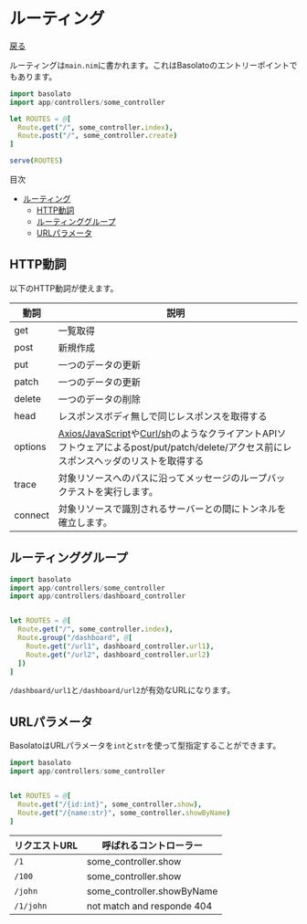 ルーティング
===
[戻る](../../README.md)

ルーティングは`main.nim`に書かれます。これはBasolatoのエントリーポイントでもあります。
```nim
import basolato
import app/controllers/some_controller

let ROUTES = @[
  Route.get("/", some_controller.index),
  Route.post("/", some_controller.create)
]

serve(ROUTES)
```

目次
<!--ts-->
* [ルーティング](#ルーティング)
   * [HTTP動詞](#http動詞)
   * [ルーティンググループ](#ルーティンググループ)
   * [URLパラメータ](#urlパラメータ)

<!-- Created by https://github.com/ekalinin/github-markdown-toc -->
<!-- Added by: root, at: Fri Sep 23 13:14:28 UTC 2022 -->

<!--te-->


## HTTP動詞
以下のHTTP動詞が使えます。

|動詞|説明|
|---|---|
|get|一覧取得|
|post|新規作成|
|put|一つのデータの更新|
|patch|一つのデータの更新|
|delete|一つのデータの削除|
|head|レスポンスボディ無しで同じレスポンスを取得する|
|options|[Axios/JavaScript](https://github.com/axios/axios)や[Curl/sh](https://curl.haxx.se/)のようなクライアントAPIソフトウェアによるpost/put/patch/delete/アクセス前にレスポンスヘッダのリストを取得する|
|trace|対象リソースへのパスに沿ってメッセージのループバックテストを実行します。|
|connect|対象リソースで識別されるサーバーとの間にトンネルを確立します。|

## ルーティンググループ
```nim
import basolato
import app/controllers/some_controller
import app/controllers/dashboard_controller


let ROUTES = @[
  Route.get("/", some_controller.index),
  Route.group("/dashboard", @[
    Route.get("/url1", dashboard_controller.url1),
    Route.get("/url2", dashboard_controller.url2)
  ])
]
```
`/dashboard/url1`と`/dashboard/url2`が有効なURLになります。

## URLパラメータ
BasolatoはURLパラメータを`int`と`str`を使って型指定することができます。

```nim
import basolato
import app/controllers/some_controller


let ROUTES = @[
  Route.get("/{id:int}", some_controller.show),
  Route.get("/{name:str}", some_controller.showByName)
]
```

|リクエストURL|呼ばれるコントローラー|
|---|---|
|`/1`|some_controller.show|
|`/100`|some_controller.show|
|`/john`|some_controller.showByName|
|`/1/john`|not match and responde 404|
